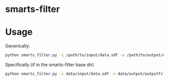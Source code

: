 # smarts-filter

# Usage

Generically:

```bash
python smarts_filter.py -i /path/to/input/data.sdf -o /path/to/output/dir/outputfile.sdf
```

Specifically (if in the smarts-filter base dir)

```bash
python smarts_filter.py -i data/input/data.sdf -o data/output/outputfile.sdf
```
